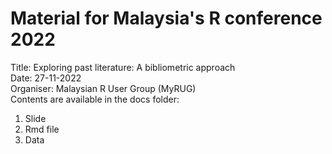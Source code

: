 # Material for Malaysia's R conference 2022
Title: Exploring past literature: A bibliometric approach  
Date: 27-11-2022   
Organiser: Malaysian R User Group (MyRUG)   
Contents are available in the docs folder:  
1. Slide
2. Rmd file
3. Data
